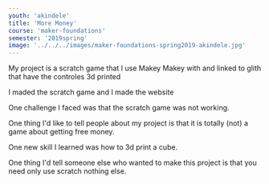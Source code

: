 ```yaml
---
youth: 'akindele'
title: 'More Money'
course: 'maker-foundations'
semester: '2019spring'
image: '../../../images/maker-foundations-spring2019-akindele.jpg'
---
```


My project is a scratch game that I use Makey Makey with and linked to glith that have the controles 3d printed

I maded the scratch game and I made the website

One challenge I faced was that the scratch game was not working.

One thing I'd like to tell people about my project is that it is totally (not) a game about getting free money.

One new skill I learned was how to 3d print a cube.

One thing I'd tell someone else who wanted to make this project is that you need only use scratch nothing else.